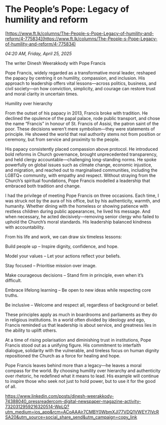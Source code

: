 # The People’s Pope: Legacy of humility and reform

[https://www.ft.lk/columns/The-People-s-Pope-Legacy-of-humility-and-reform/4-775834](https://www.ft.lk/columns/The-People-s-Pope-Legacy-of-humility-and-reform/4-775834)

*04:20 AM, Friday, April 25, 2025*

The writer Dinesh Weerakkody with Pope Francis

Pope Francis, widely regarded as a transformative moral leader, reshaped the papacy by centring it on humility, compassion, and inclusion. His approach to leadership offers vital lessons—across politics, business, and civil society—on how conviction, simplicity, and courage can restore trust and moral clarity in uncertain times.

Humility over hierarchy

From the outset of his papacy in 2013, Francis broke with tradition. He declined the opulence of the papal palace, rode public transport, and chose the name “Francis” in honour of St. Francis of Assisi, the patron saint of the poor. These decisions weren’t mere symbolism—they were statements of principle. He showed the world that real authority stems not from position or ceremony, but from service and proximity to the people.

His papacy consistently placed compassion above protocol. He introduced bold reforms in Church governance, brought unprecedented transparency, and held clergy accountable—challenging long-standing norms. He spoke powerfully on global issues such as climate change, economic injustice, and migration, and reached out to marginalised communities, including the LGBTQ+ community, with empathy and respect. Without straying from the Church’s spiritual foundations, Pope Francis modelled a leadership that embraced both tradition and change.

I had the privilege of meeting Pope Francis on three occasions. Each time, I was struck not by the aura of his office, but by his authenticity, warmth, and humanity. Whether dining with the homeless or showing patience with restless children during public appearances, he lived his message. And when necessary, he acted decisively—removing senior clergy who failed to uphold the Church’s moral standards. His leadership balanced kindness with accountability.

From his life and work, we can draw six timeless lessons:

Build people up – Inspire dignity, confidence, and hope.

Model your values – Let your actions reflect your beliefs.

Stay focused – Prioritise mission over image.

Make courageous decisions – Stand firm in principle, even when it’s difficult.

Embrace lifelong learning – Be open to new ideas while respecting core truths.

Be inclusive – Welcome and respect all, regardless of background or belief.

These principles apply as much in boardrooms and parliaments as they do in religious institutions. In a world often divided by ideology and ego, Francis reminded us that leadership is about service, and greatness lies in the ability to uplift others.

At a time of rising polarisation and diminishing trust in institutions, Pope Francis stood out as a unifying figure. His commitment to interfaith dialogue, solidarity with the vulnerable, and tireless focus on human dignity repositioned the Church as a force for healing and hope.

Pope Francis leaves behind more than a legacy—he leaves a moral compass for the world. By choosing humility over hierarchy and authenticity over rhetoric, he redefined what it means to lead. His example will continue to inspire those who seek not just to hold power, but to use it for the good of all.

https://www.linkedin.com/posts/dinesh-weerakkody-74388040_pressreadercom-digital-newspaper-magazine-activity-7320312959216320514-WpLQ?utm_medium=ios_app&rcm=ACoAAAir7CMBY0WbmXJl77VDQ1VWEY7lVcRSA20&utm_source=social_share_send&utm_campaign=copy_link

